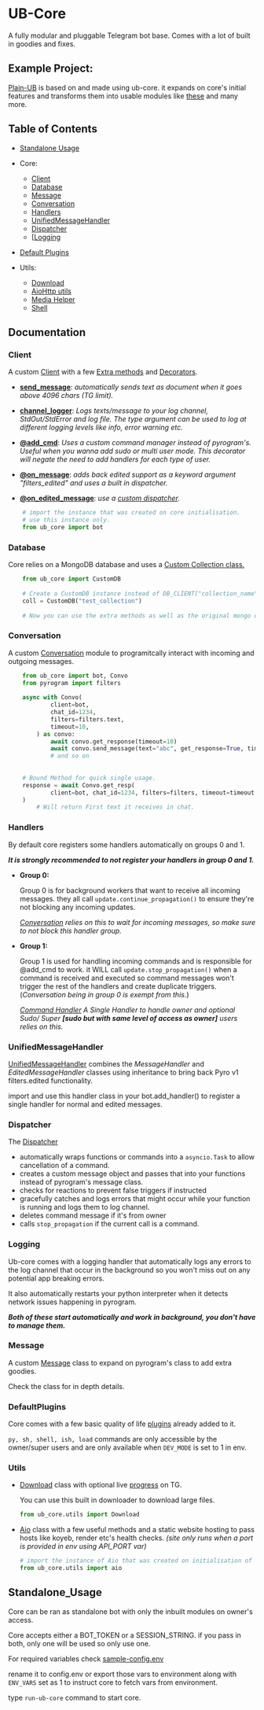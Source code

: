 # UB-Core
A fully modular and pluggable Telegram bot base.
Comes with a lot of built in goodies and fixes.


## Example Project:
[Plain-UB](https://github.com/thedragonsinn/plain-ub) is based on and made using ub-core.
it expands on core's initial features and transforms them into usable modules like [these](https://github.com/thedragonsinn/plain-ub/tree/main/app/plugins/files) and many more.


## Table of Contents

- [Standalone Usage](https://github.com/thedragonsinn/ub-core/tree/main#Standalone_Usage)

- Core:
     - [Client](https://github.com/thedragonsinn/ub-core/tree/main#Client) 
     - [Database](https://github.com/thedragonsinn/ub-core/tree/main#Database) 
     - [Message](https://github.com/thedragonsinn/ub-core/tree/main#Message) 
     - [Conversation](https://github.com/thedragonsinn/ub-core/tree/main#Conversation) 
     - [Handlers](https://github.com/thedragonsinn/ub-core/tree/main#Handlers) 
     - [UnifiedMessageHandler](https://github.com/thedragonsinn/ub-core/tree/main#UnifiedMessageHandler) 
     - [Dispatcher](https://github.com/thedragonsinn/ub-core/tree/main#Dispatcher) 
     - [[Logging](https://github.com/thedragonsinn/ub-core/tree/main#Logging)
     
- [Default Plugins](https://github.com/thedragonsinn/ub-core/tree/main#DefaultPlugins)

- Utils:
     - [Download](https://github.com/thedragonsinn/ub-core/tree/main#Utils)
     - [AioHttp utils](https://github.com/thedragonsinn/ub-core/tree/main#Utils)
     - [Media Helper](https://github.com/thedragonsinn/ub-core/blob/main/ub_core/utils/media_helper.py)
     - [Shell](https://github.com/thedragonsinn/ub-core/blob/main/ub_core/utils/shell.py)


## Documentation 


### Client
A custom [Client](https://github.com/thedragonsinn/ub-core/blob/80db8c0365a1088fdcddd5a92aa2249e65469e5e/ub_core/core/client.py#L44) with a few [Extra methods](https://github.com/thedragonsinn/ub-core/tree/main/ub_core/core/methods) and [Decorators](https://github.com/thedragonsinn/ub-core/tree/main/ub_core/core/decorators).

  - **[send_message](https://github.com/thedragonsinn/ub-core/blob/80db8c0365a1088fdcddd5a92aa2249e65469e5e/ub_core/core/methods/send_message.py#L13)**: _automatically sends text as document when it goes above 4096 chars (TG limit)._
    

  - **[channel_logger](https://github.com/thedragonsinn/ub-core/blob/main/ub_core/core/methods/channel_loggers.py)**: _Logs texts/message to your log channel, StdOut/StdError and log file. The type argument can be used to log at different logging levels like info, error warning etc._
    

  - **[@add_cmd](https://github.com/thedragonsinn/ub-core/blob/80db8c0365a1088fdcddd5a92aa2249e65469e5e/ub_core/core/decorators/add_cmd.py#L10)**: _Uses a custom command manager instead of pyrogram's. Useful when you wanna add sudo or multi user mode. This decorator will negate the need to add handlers for each type of user._
    

   - **[@on_message](https://github.com/thedragonsinn/ub-core/blob/80db8c0365a1088fdcddd5a92aa2249e65469e5e/ub_core/core/decorators/on_message.py#L14)**: _adds back edited support as a keyword argument "filters_edited" and uses a built in dispatcher._
    

  - **[@on_edited_message](https://github.com/thedragonsinn/ub-core/blob/80db8c0365a1088fdcddd5a92aa2249e65469e5e/ub_core/core/decorators/on_edited_message.py#L9)**: _use a [custom dispatcher](https://github.com/thedragonsinn/ub-core/blob/80db8c0365a1088fdcddd5a92aa2249e65469e5e/ub_core/core/handlers/dispatcher.py#L31)._
   
```python
    # import the instance that was created on core initialisation.
    # use this instance only.
    from ub_core import bot
```


### Database 
Core relies on a MongoDB database and uses a [Custom Collection class.](https://github.com/thedragonsinn/ub-core/blob/80db8c0365a1088fdcddd5a92aa2249e65469e5e/ub_core/core/db.py#L25)
```python
    from ub_core import CustomDB
    
    # Create a CustomDB instance instead of DB_CLIENT["collection_name"]
    coll = CustomDB("test_collection")
    
    # Now you can use the extra methods as well as the original mongo db methods available in the original collection class.
```


### Conversation
A custom [Conversation](https://github.com/thedragonsinn/ub-core/blob/main/ub_core/core/conversation.py) module to programitcally interact with incoming and outgoing messages.
``` python 
    from ub_core import bot, Convo
    from pyrogram import filters
    
    async with Convo(
            client=bot, 
            chat_id=1234, 
            filters=filters.text, 
            timeout=10,
        ) as convo:
            await convo.get_response(timeout=10)
            await convo.send_message(text="abc", get_response=True, timeout=8)
            # and so on
    
    
    # Bound Method for quick single usage.
    response = await Convo.get_resp(
            client=bot, chat_id=1234, filters=filters, timeout=timeout
    )
        # Will return First text it receives in chat.
```


### Handlers 
By default core registers some handlers automatically on groups 0 and 1.

**_It is strongly recommended to not register your handlers in group 0 and 1._**

- **Group 0:** 

    Group 0 is for background workers that want to receive all incoming messages. they all call `update.continue_propagation()` to ensure they're not blocking any incoming updates.
    
    _[Conversation](https://github.com/thedragonsinn/ub-core/blob/main/ub_core/core/handlers/conversation.py) relies on this to wait for incoming messages, so make sure to not block this handler group._



- **Group 1:**

    Group 1 is used for handling incoming commands and is responsible for @add_cmd to work.
    it WILL call `update.stop_propagation()` when a command is received and executed so command messages won't trigger the rest of the handlers and create duplicate triggers.(_Conversation being in group 0 is exempt from this._)
    
    _[Command Handler](https://github.com/thedragonsinn/ub-core/blob/main/ub_core/core/handlers/command.py) A Single Handler to handle owner and optional Sudo/ Super **[sudo but with same level of access as owner]** users relies on this._


### UnifiedMessageHandler
[UnifiedMessageHandler](https://github.com/thedragonsinn/ub-core/blob/80db8c0365a1088fdcddd5a92aa2249e65469e5e/ub_core/core/handlers/unified_message_handler.py#L6) combines the _MessageHandler_ and _EditedMessageHandler_ classes using inheritance to bring back Pyro v1 filters.edited functionality.

import and use this handler class in your bot.add_handler() to register a single handler for normal and edited messages.


### Dispatcher 
The [Dispatcher](https://github.com/thedragonsinn/ub-core/blob/main/ub_core/core/handlers/dispatcher.py) 
- automatically wraps functions or commands into a `asyncio.Task` to allow cancellation of a command.
- creates a custom message object and passes that into your functions instead of pyrogram's message class.
- checks for reactions to prevent false triggers if instructed 
- gracefully catches and logs errors that might occur while your function is running and logs them to log channel.
- deletes command message if it's from owner
- calls `stop_propagation` if the current call is a command.


### Logging
Ub-core comes with a logging handler that automatically logs any errors to the log channel that occur in the background so you won't miss out on any potential app breaking errors.

It also automatically restarts your python interpreter when it detects network issues happening in pyrogram.

_**Both of these start automatically and work in background, you don't have to manage them.**_


### Message
A custom [Message](https://github.com/thedragonsinn/ub-core/blob/80db8c0365a1088fdcddd5a92aa2249e65469e5e/ub_core/core/types/message.py#L37) class to expand on pyrogram's class to add extra goodies.

Check the class for in depth details.


### DefaultPlugins 
Core comes with a few basic quality of life [plugins](https://github.com/thedragonsinn/ub-core/tree/main/ub_core/default_plugins) already added to it.

`py, sh, shell, ish, load`  commands are only accessible by the owner/super users and are only available when `DEV_MODE` is set to 1 in env.


### Utils
- [Download](https://github.com/thedragonsinn/ub-core/blob/80db8c0365a1088fdcddd5a92aa2249e65469e5e/ub_core/utils/downloader.py#L31) class with optional live [progress](https://github.com/thedragonsinn/ub-core/blob/80db8c0365a1088fdcddd5a92aa2249e65469e5e/ub_core/utils/helpers.py#L64) on TG.

    You can use this built in downloader to download large files.
    ```python
    from ub_core.utils import Download 
    ```
    
- [Aio](https://github.com/thedragonsinn/ub-core/blob/80db8c0365a1088fdcddd5a92aa2249e65469e5e/ub_core/utils/aiohttp_tools.py#L15) class with a few useful methods and a static website hosting to pass hosts like koyeb, render etc's health checks. _(site only runs when a port is provided in env using API_PORT var)_
    
    ```python
    # import the instance of Aio that was created on initialisation of core.
    from ub_core.utils import aio
    ```    


## Standalone_Usage
Core can be ran as standalone bot with only the inbuilt modules on owner's access.

Core accepts either a BOT_TOKEN or a SESSION_STRING. if you pass in both, only one will be used so only use one.

For required variables check [sample-config.env](https://github.com/thedragonsinn/ub-core/blob/main/sample-config.env)

rename it to config.env or export those vars to environment along with `ENV_VARS` set as 1 to instruct core to fetch vars from environment.

type `run-ub-core` command to start core.
